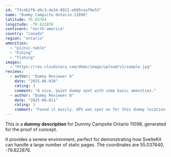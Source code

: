 ```yaml
---
id: "73c4b2f0-d6c3-4e34-8912-e695ceaf9e53"
name: "Dummy Campsite Ontario 11098"
latitude: 55.03764
longitude: -79.622876
continent: "north-america"
country: "canada"
region: "ontario"
amenities:
  - "picnic-table"
  - "hiking"
  - "fishing"
images:
  - "https://res.cloudinary.com/demo/image/upload/v1/sample.jpg"
reviews:
  - author: "Dummy Reviewer A"
    date: "2025-06-010"
    rating: 3
    comment: "A nice, quiet dummy spot with some basic amenities."
  - author: "Dummy Reviewer B"
    date: "2025-06-011"
    rating: 3
    comment: "Found it easily. GPS was spot on for this dummy location."
---
```


This is a **dummy description** for Dummy Campsite Ontario 11098, generated for the proof of concept.

It provides a serene environment, perfect for demonstrating how SvelteKit can handle a large number of static pages. The coordinates are 55.037640, -79.622876.
